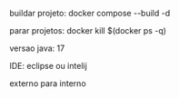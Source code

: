 buildar projeto: docker compose --build -d

parar projetos: docker kill $(docker ps -q)

versao java: 17

IDE: eclipse ou intelij

externo para interno
